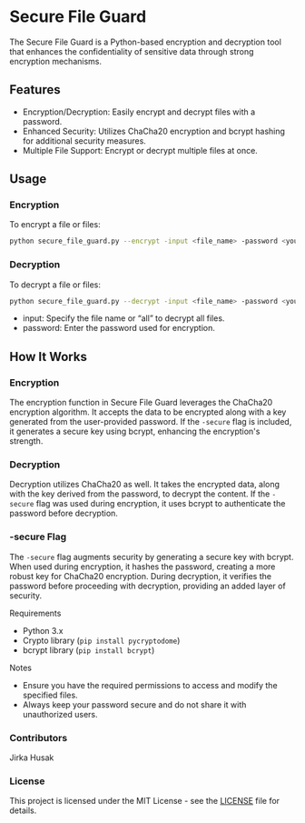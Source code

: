 # Secure File Guard

The Secure File Guard is a Python-based encryption and decryption tool that enhances the confidentiality of sensitive data through strong encryption mechanisms.

## Features
- Encryption/Decryption: Easily encrypt and decrypt files with a password.
- Enhanced Security: Utilizes ChaCha20 encryption and bcrypt hashing for additional security measures.
- Multiple File Support: Encrypt or decrypt multiple files at once.

## Usage
### Encryption
To encrypt a file or files:

```bash
python secure_file_guard.py --encrypt -input <file_name> -password <your_password> [-secure]
```

### Decryption
To decrypt a file or files:

```bash
python secure_file_guard.py --decrypt -input <file_name> -password <your_password>
```
- input: Specify the file name or “all” to decrypt all files.
- password: Enter the password used for encryption.

## How It Works

### Encryption
The encryption function in Secure File Guard leverages the ChaCha20 encryption algorithm. It accepts the data to be encrypted along with a key generated from the user-provided password. If the `-secure` flag is included, it generates a secure key using bcrypt, enhancing the encryption's strength.

### Decryption
Decryption utilizes ChaCha20 as well. It takes the encrypted data, along with the key derived from the password, to decrypt the content. If the `-secure` flag was used during encryption, it uses bcrypt to authenticate the password before decryption.

### -secure Flag
The `-secure` flag augments security by generating a secure key with bcrypt. When used during encryption, it hashes the password, creating a more robust key for ChaCha20 encryption. During decryption, it verifies the password before proceeding with decryption, providing an added layer of security.


Requirements
- Python 3.x
- Crypto library (`pip install pycryptodome`)
- bcrypt library (`pip install bcrypt`)

Notes
- Ensure you have the required permissions to access and modify the specified files.
- Always keep your password secure and do not share it with unauthorized users.

### Contributors
Jirka Husak

### License

This project is licensed under the MIT License - see the [LICENSE](LICENSE) file for details.

